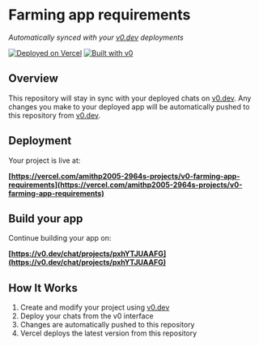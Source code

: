 # Farming app requirements

*Automatically synced with your [v0.dev](https://v0.dev) deployments*

[![Deployed on Vercel](https://img.shields.io/badge/Deployed%20on-Vercel-black?style=for-the-badge&logo=vercel)](https://vercel.com/amithp2005-2964s-projects/v0-farming-app-requirements)
[![Built with v0](https://img.shields.io/badge/Built%20with-v0.dev-black?style=for-the-badge)](https://v0.dev/chat/projects/pxhYTJUAAFG)

## Overview

This repository will stay in sync with your deployed chats on [v0.dev](https://v0.dev).
Any changes you make to your deployed app will be automatically pushed to this repository from [v0.dev](https://v0.dev).

## Deployment

Your project is live at:

**[https://vercel.com/amithp2005-2964s-projects/v0-farming-app-requirements](https://vercel.com/amithp2005-2964s-projects/v0-farming-app-requirements)**

## Build your app

Continue building your app on:

**[https://v0.dev/chat/projects/pxhYTJUAAFG](https://v0.dev/chat/projects/pxhYTJUAAFG)**

## How It Works

1. Create and modify your project using [v0.dev](https://v0.dev)
2. Deploy your chats from the v0 interface
3. Changes are automatically pushed to this repository
4. Vercel deploys the latest version from this repository